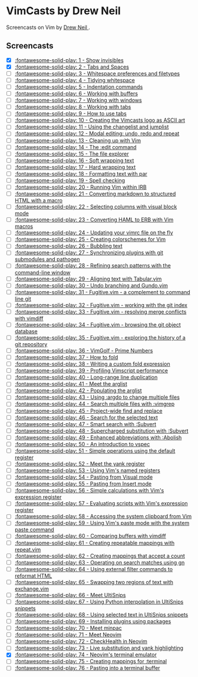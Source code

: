 VimCasts by Drew Neil
===

Screencasts on Vim by [ Drew Neil ](http://vimcasts.org/about/).

Screencasts
---

- [x] [:fontawesome-solid-play: 1 - Show invisibles](http://vimcasts.org/episodes/show-invisibles/)
- [x] [:fontawesome-solid-play: 2 - Tabs and Spaces](http://vimcasts.org/episodes/tabs-and-spaces/)
- [ ] [:fontawesome-solid-play: 3 - Whitespace preferences and filetypes](http://vimcasts.org/episodes/whitespace-preferences-and-filetypes/)
- [ ] [:fontawesome-solid-play: 4 - Tidying whitespace](http://vimcasts.org/episodes/tidying-whitespace/)
- [ ] [:fontawesome-solid-play: 5 - Indentation commands](http://vimcasts.org/episodes/indentation-commands/)
- [ ] [:fontawesome-solid-play: 6 - Working with buffers](http://vimcasts.org/episodes/working-with-buffers/)
- [ ] [:fontawesome-solid-play: 7 - Working with windows](http://vimcasts.org/episodes/working-with-windows/)
- [ ] [:fontawesome-solid-play: 8 - Working with tabs](http://vimcasts.org/episodes/working-with-tabs/)
- [ ] [:fontawesome-solid-play: 9 - How to use tabs](http://vimcasts.org/episodes/how-to-use-tabs/)
- [ ] [:fontawesome-solid-play: 10 - Creating the Vimcasts logo as ASCII art](http://vimcasts.org/episodes/creating-the-vimcasts-logo-as-ascii-art/)
- [ ] [:fontawesome-solid-play: 11 - Using the changelist and jumplist](http://vimcasts.org/episodes/using-the-changelist-and-jumplist/)
- [ ] [:fontawesome-solid-play: 12 - Modal editing: undo, redo and repeat](http://vimcasts.org/episodes/modal-editing-undo-redo-and-repeat/)
- [ ] [:fontawesome-solid-play: 13 - Cleaning up with Vim](http://vimcasts.org/episodes/cleaning-up-with-vim/)
- [ ] [:fontawesome-solid-play: 14 - The :edit command](http://vimcasts.org/episodes/the-edit-command/)
- [ ] [:fontawesome-solid-play: 15 - The file explorer](http://vimcasts.org/episodes/the-file-explorer/)
- [ ] [:fontawesome-solid-play: 16 - Soft wrapping text](http://vimcasts.org/episodes/soft-wrapping-text/)
- [ ] [:fontawesome-solid-play: 17 - Hard wrapping text](http://vimcasts.org/episodes/hard-wrapping-text/)
- [ ] [:fontawesome-solid-play: 18 - Formatting text with par](http://vimcasts.org/episodes/formatting-text-with-par/)
- [ ] [:fontawesome-solid-play: 19 - Spell checking](http://vimcasts.org/episodes/spell-checking/)
- [ ] [:fontawesome-solid-play: 20 - Running Vim within IRB](http://vimcasts.org/episodes/running-vim-within-irb/)
- [ ] [:fontawesome-solid-play: 21 - Converting markdown to structured HTML with a macro](http://vimcasts.org/episodes/converting-markdown-to-structured-html-with-a-macro/)
- [ ] [:fontawesome-solid-play: 22 - Selecting columns with visual block mode](http://vimcasts.org/episodes/selecting-columns-with-visual-block-mode/)
- [ ] [:fontawesome-solid-play: 23 - Converting HAML to ERB with Vim macros](http://vimcasts.org/episodes/converting-haml-to-erb-with-vim-macros/)
- [ ] [:fontawesome-solid-play: 24 - Updating your vimrc file on the fly](http://vimcasts.org/episodes/updating-your-vimrc-file-on-the-fly/)
- [ ] [:fontawesome-solid-play: 25 - Creating colorschemes for Vim](http://vimcasts.org/episodes/creating-colorschemes-for-vim/)
- [ ] [:fontawesome-solid-play: 26 - Bubbling text](http://vimcasts.org/episodes/bubbling-text/)
- [ ] [:fontawesome-solid-play: 27 - Synchronizing plugins with git submodules and pathogen](http://vimcasts.org/episodes/synchronizing-plugins-with-git-submodules-and-pathogen/)
- [ ] [:fontawesome-solid-play: 28 - Refining search patterns with the command-line window](http://vimcasts.org/episodes/refining-search-patterns-with-the-command-line-window/)
- [ ] [:fontawesome-solid-play: 29 - Aligning text with Tabular.vim](http://vimcasts.org/episodes/aligning-text-with-tabular-vim/)
- [ ] [:fontawesome-solid-play: 30 - Undo branching and Gundo.vim](http://vimcasts.org/episodes/undo-branching-and-gundo-vim/)
- [ ] [:fontawesome-solid-play: 31 - Fugitive.vim - a complement to command line git](http://vimcasts.org/episodes/fugitive-vim---a-complement-to-command-line-git/)
- [ ] [:fontawesome-solid-play: 32 - Fugitive.vim - working with the git index](http://vimcasts.org/episodes/fugitive-vim-working-with-the-git-index/)
- [ ] [:fontawesome-solid-play: 33 - Fugitive.vim - resolving merge conflicts with vimdiff](http://vimcasts.org/episodes/fugitive-vim-resolving-merge-conflicts-with-vimdiff/)
- [ ] [:fontawesome-solid-play: 34 - Fugitive.vim - browsing the git object database](http://vimcasts.org/episodes/fugitive-vim-browsing-the-git-object-database/)
- [ ] [:fontawesome-solid-play: 35 - Fugitive.vim - exploring the history of a git repository](http://vimcasts.org/episodes/fugitive-vim-exploring-the-history-of-a-git-repository/)
- [ ] [:fontawesome-solid-play: 36 - VimGolf - Prime Numbers](http://vimcasts.org/episodes/vimgolf-prime-numbers/)
- [ ] [:fontawesome-solid-play: 37 - How to fold](http://vimcasts.org/episodes/how-to-fold/)
- [ ] [:fontawesome-solid-play: 38 - Writing a custom fold expression](http://vimcasts.org/episodes/writing-a-custom-fold-expression/)
- [ ] [:fontawesome-solid-play: 39 - Profiling Vimscript performance](http://vimcasts.org/episodes/profiling-vimscript-performance/)
- [ ] [:fontawesome-solid-play: 40 - Long-range line duplication](http://vimcasts.org/episodes/long-range-line-duplication/)
- [ ] [:fontawesome-solid-play: 41 - Meet the arglist](http://vimcasts.org/episodes/meet-the-arglist/)
- [ ] [:fontawesome-solid-play: 42 - Populating the arglist](http://vimcasts.org/episodes/populating-the-arglist/)
- [ ] [:fontawesome-solid-play: 43 - Using :argdo to change multiple files](http://vimcasts.org/episodes/using-argdo-to-change-multiple-files/)
- [ ] [:fontawesome-solid-play: 44 - Search multiple files with :vimgrep](http://vimcasts.org/episodes/search-multiple-files-with-vimgrep/)
- [ ] [:fontawesome-solid-play: 45 - Project-wide find and replace](http://vimcasts.org/episodes/project-wide-find-and-replace/)
- [ ] [:fontawesome-solid-play: 46 - Search for the selected text](http://vimcasts.org/episodes/search-for-the-selected-text/)
- [ ] [:fontawesome-solid-play: 47 - Smart search with :Subvert](http://vimcasts.org/episodes/smart-search-with-subvert/)
- [ ] [:fontawesome-solid-play: 48 - Supercharged substitution with :Subvert](http://vimcasts.org/episodes/supercharged-substitution-with-subvert/)
- [ ] [:fontawesome-solid-play: 49 - Enhanced abbreviations with :Abolish](http://vimcasts.org/episodes/enhanced-abbreviations-with-abolish/)
- [ ] [:fontawesome-solid-play: 50 - An introduction to vspec](http://vimcasts.org/episodes/an-introduction-to-vspec/)
- [ ] [:fontawesome-solid-play: 51 - Simple operations using the default register](http://vimcasts.org/episodes/simple-operations-using-the-default-register/)
- [ ] [:fontawesome-solid-play: 52 - Meet the yank register](http://vimcasts.org/episodes/meet-the-yank-register/)
- [ ] [:fontawesome-solid-play: 53 - Using Vim's named registers](http://vimcasts.org/episodes/using-vims-named-registers/)
- [ ] [:fontawesome-solid-play: 54 - Pasting from Visual mode](http://vimcasts.org/episodes/pasting-from-visual-mode/)
- [ ] [:fontawesome-solid-play: 55 - Pasting from Insert mode](http://vimcasts.org/episodes/pasting-from-insert-mode/)
- [ ] [:fontawesome-solid-play: 56 - Simple calculations with Vim's expression register](http://vimcasts.org/episodes/simple-calculations-with-vims-expression-register/)
- [ ] [:fontawesome-solid-play: 57 - Evaluating scripts with Vim's expression register](http://vimcasts.org/episodes/evaluating-scripts-with-vims-expression-register/)
- [ ] [:fontawesome-solid-play: 58 - Accessing the system clipboard from Vim](http://vimcasts.org/episodes/accessing-the-system-clipboard-from-vim/)
- [ ] [:fontawesome-solid-play: 59 - Using Vim's paste mode with the system paste command](http://vimcasts.org/episodes/using-vims-paste-mode-with-the-system-paste-command/)
- [ ] [:fontawesome-solid-play: 60 - Comparing buffers with vimdiff](http://vimcasts.org/episodes/comparing-buffers-with-vimdiff/)
- [ ] [:fontawesome-solid-play: 61 - Creating repeatable mappings with repeat.vim](http://vimcasts.org/episodes/creating-repeatable-mappings-with-repeat-vim/)
- [ ] [:fontawesome-solid-play: 62 - Creating mappings that accept a count](http://vimcasts.org/episodes/creating-mappings-that-accept-a-count/)
- [ ] [:fontawesome-solid-play: 63 - Operating on search matches using gn](http://vimcasts.org/episodes/operating-on-search-matches-using-gn/)
- [ ] [:fontawesome-solid-play: 64 - Using external filter commands to reformat HTML](http://vimcasts.org/episodes/using-external-filter-commands-to-reformat-html/)
- [ ] [:fontawesome-solid-play: 65 - Swapping two regions of text with exchange.vim](http://vimcasts.org/episodes/swapping-two-regions-of-text-with-exchange-vim/)
- [ ] [:fontawesome-solid-play: 66 - Meet UltiSnips](http://vimcasts.org/episodes/meet-ultisnips/)
- [ ] [:fontawesome-solid-play: 67 - Using Python interpolation in UltiSnips snippets](http://vimcasts.org/episodes/ultisnips-python-interpolation/)
- [ ] [:fontawesome-solid-play: 68 - Using selected text in UltiSnips snippets](http://vimcasts.org/episodes/ultisnips-visual-placeholder/)
- [ ] [:fontawesome-solid-play: 69 - Installing plugins using packages](http://vimcasts.org/episodes/packages/)
- [ ] [:fontawesome-solid-play: 70 - Meet minpac](http://vimcasts.org/episodes/minpac/)
- [ ] [:fontawesome-solid-play: 71 - Meet Neovim](http://vimcasts.org/episodes/meet-neovim/)
- [ ] [:fontawesome-solid-play: 72 - CheckHealth in Neovim](http://vimcasts.org/episodes/neovim-checkhealth/)
- [ ] [:fontawesome-solid-play: 73 - Live substitution and yank highlighting](http://vimcasts.org/episodes/neovim-eyecandy/)
- [x] [:fontawesome-solid-play: 74 - Neovim's terminal emulator](http://vimcasts.org/episodes/neovim-terminal/)
- [ ] [:fontawesome-solid-play: 75 - Creating mappings for :terminal](http://vimcasts.org/episodes/neovim-terminal-mappings/)
- [ ] [:fontawesome-solid-play: 76 - Pasting into a terminal buffer](http://vimcasts.org/episodes/neovim-terminal-paste/)
